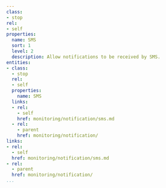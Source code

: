 ```yaml
---
class:
- stop
rel:
- self
properties:
  name: SMS
  sort: 1
  level: 2
  description: Allow notifications to be received by SMS.
entities:
- class:
  - stop
  rel:
  - self
  properties:
    name: SMS
  links:
  - rel:
    - self
    href: monitoring/notification/sms.md
  - rel:
    - parent
    href: monitoring/notification/
links:
- rel:
  - self
  href: monitoring/notification/sms.md
- rel:
  - parent
  href: monitoring/notification/
...
```


